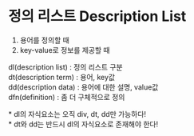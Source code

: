 # 정의 리스트 Description List

1. 용어를 정의할 때
2. key-value로 정보를 제공할 때

dl(description list) : 정의 리스트 구분  
dt(description term) : 용어, key값  
dd(description data) : 용어에 대한 설명, value값  
dfn(definition) : 좀 더 구체적으로 정의

&#42; dl의 자식요소는 오직 div, dt, dd만 가능하다!  
&#42; dt와 dd는 반드시 dl의 자식요소로 존재해야 한다!
